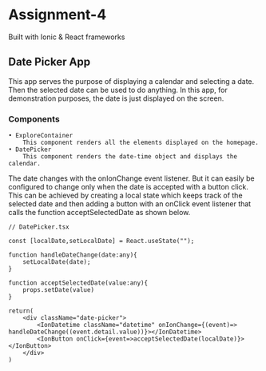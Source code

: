 # Assignment-4

Built with Ionic & React frameworks

## Date Picker App
This app serves the purpose of displaying a calendar and selecting a date. Then the selected date can be used to do anything.
In this app, for demonstration purposes, the date is just displayed on the screen.

### Components
    • ExploreContainer
        This component renders all the elements displayed on the homepage.
    • DatePicker
        This component renders the date-time object and displays the calendar.

The date changes with the onIonChange event listener.
But it can easily be configured to change only when the date is accepted with a button click.
This can be achieved by creating a local state which keeps track of the selected date and then
adding a button with an onClick event listener that calls the function acceptSelectedDate as shown below.

    // DatePicker.tsx

    const [localDate,setLocalDate] = React.useState("");
    
    function handleDateChange(date:any){
        setLocalDate(date);
    }

    function acceptSelectedDate(value:any){
        props.setDate(value)
    }
    
    return(
        <div className="date-picker">
            <IonDatetime className="datetime" onIonChange={(event)=> handleDateChange((event.detail.value))}></IonDatetime>
            <IonButton onClick={event=>acceptSelectedDate(localDate)}></IonButton>
        </div>
    ) 
